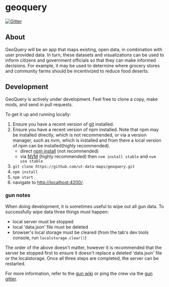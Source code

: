 # geoquery

[![Gitter](https://badges.gitter.im/Join%20Chat.svg)](https://gitter.im/ut-data-maps/geoquery?utm_source=badge&utm_medium=badge&utm_campaign=pr-badge&utm_content=badge)

## About

GeoQuery will be an app that maps existing, open data, in combination with user provided data. In turn, these datasets and visualizations can be used to inform citizens and government officials so that they can make informed decisions.  For example, it may be used to determine where grocery stores and community farms should be incentivized to reduce food deserts.

## Development

GeoQuery is actively under development.  Feel free to clone a copy, make mods, and send in pull requests.

To get it up and running locally:
 1. Ensure you have a recent version of [git](http://git-scm.com/book/en/v2/Getting-Started-Installing-Git) installed.
 2. Ensure you have a recent version of npm installed.  Note that npm may be installed directly, which is not recommended, or via a version manager, such as nvm, which is installed and from there a local version of npm can be installed(highly recommended).
    - direct [npm install](https://nodejs.org/download/) (not recommended)
    - via [NVM](https://github.com/creationix/nvm) (highly recommended) then `nvm install stable` and `nvm use stable`
 3. `git clone https://github.com/ut-data-maps/geoquery.git`
 4. `npm install`
 5. `npm start`
 6. navigate to [http://localhost:4200/](http://localhost:4200/).


### gun notes

When doing development, it is sometimes useful to wipe out all gun data.  To successfully wipe data three things must happen:
  - local server must be stopped
  - local 'data.json' file must be deleted
  - browser's local storage must be cleared (from the tab's dev tools console, run `localstorage.clear()`)

The order of the above doesn't matter, however it is recommended that the server be stopped first to ensure it doesn't replace a deleted 'data.json' file or the localstorage.  Once all three steps are completed, the server can be restarted.

For more information, refer to the [gun wiki](https://github.com/amark/gun/wiki) or ping the crew via the [gun gitter](https://gitter.im/amark/gun).